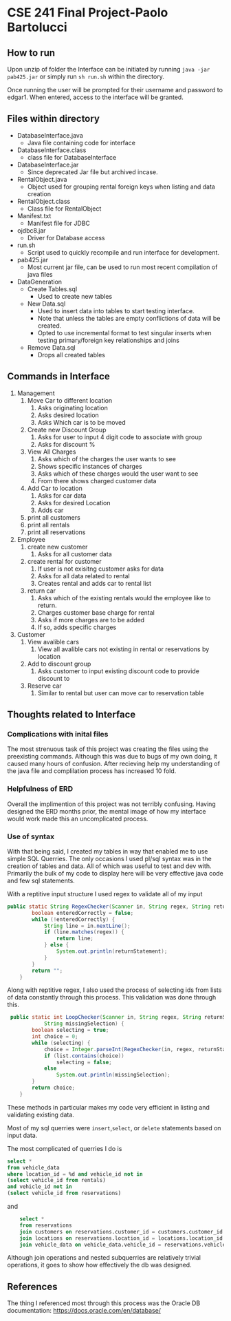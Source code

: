 # CSE 241 Final Project-Paolo Bartolucci
## How to run
Upon unzip of folder the Interface can be initiated by running `java -jar pab425.jar` or simply run `sh run.sh` within the directory. 

Once running the user will be prompted for their username and password to edgar1. When entered, access to the interface will be granted.

## Files within directory 

* DatabaseInterface.java
  * Java file containing code for interface
* DatabaseInterface.class
  * class file for DatabaseInterface
* DatabaseInterface.jar
  * Since deprecated Jar file but archived incase.
* RentalObject.java
  * Object used for grouping rental foreign keys when listing and data creation
* RentalObject.class
  * Class file for RentalObject
* Manifest.txt
  * Manifest file for JDBC
* ojdbc8.jar
  * Driver for Database access
* run.sh
  * Script used to quickly recompile and run interface for development.
* pab425.jar
  * Most current jar file, can be used to run most recent compilation of java files
* DataGeneration
   * Create Tables.sql
      * Used to create new tables
   * New Data.sql
      * Used to insert data into tables to start testing interface.
      * Note that unless the tables are empty conflictions of data will be created.
      * Opted to use incremental format to test singular inserts when testing primary/foreign key relationships and joins
   * Remove Data.sql
      * Drops all created tables

## Commands in Interface
1. Management
   1. Move Car to different location
      1. Asks originating location
      2. Asks desired location
      3. Asks Which car is to be moved
   2. Create new Discount Group
      1. Asks for user to input 4 digit code to associate with group
      2. Asks for discount %
   3. View All Charges
      1. Asks which of the charges the user wants to see
      2. Shows specific instances of charges
      3. Asks which of these charges would the user want to see
      4. From there shows charged customer data
   4. Add Car to location
      1. Asks for car data
      2. Asks for desired Location
      3. Adds car
   5. print all customers
   6. print all rentals
   7. print all reservations
2. Employee
   1. create new customer
      1. Asks for all customer data
   2. create rental for customer
      1. If user is not exisitng customer asks for data
      2. Asks for all data related to rental
      3. Creates rental and adds car to rental list
   3. return car
      1. Asks which of the existing rentals would the employee like to return.
      2. Charges customer base charge for rental
      3. Asks if more charges are to be added
      4. If so, adds specific charges
3. Customer
   1. View avalible cars
      1. View all avalible cars not existing in rental or reservations by location
   2. Add to discount group
      1. Asks customer to input existing discount code to provide discount to
   3. Reserve car
      1. Similar to rental but user can move car to reservation table

## Thoughts related to Interface

### Complications with inital files
The most strenuous task of this project was creating the files using the preexisting commands. Although this was due to bugs of my own doing, it caused many hours of confusion. After recieving help my understanding of the java file and complilation process has increased 10 fold. 

### Helpfulness of ERD
Overall the implimention of this project was not terribly confusing. Having designed the ERD months prior, the mental image of how my interface would work made this an uncomplicated process. 

### Use of syntax
With that being said, I created my tables in way that enabled me to use simple SQL Querries. The only occasions I used pl/sql syntax was in the creation of tables and data. All of which was useful to test and dev with. Primarily the bulk of my code to display here will be very effective java code and few sql statements. 

With a reptitive input structure I used regex to validate all of my input
```java
public static String RegexChecker(Scanner in, String regex, String returnStatement) {
        boolean enteredCorrectly = false;
        while (!enteredCorrectly) {
            String line = in.nextLine();
            if (line.matches(regex)) {
                return line;
            } else {
                System.out.println(returnStatement);
            }
        }
        return "";
    }
```

Along with reptitive regex, I also used the process of selecting ids from lists of data constantly through this process. This validation was done through this.

```java
 public static int LoopChecker(Scanner in, String regex, String returnStatement, List list,
            String missingSelection) {
        boolean selecting = true;
        int choice = 0;
        while (selecting) {
            choice = Integer.parseInt(RegexChecker(in, regex, returnStatement));
            if (list.contains(choice))
                selecting = false;
            else
                System.out.println(missingSelection);
        }
        return choice;
    }
```

These methods in particular makes my code very efficient in listing and validating existing data. 

Most of my sql querries were `insert`,`select`, or `delete` statements based on input data. 

The most complicated of querries I do is 
```sql
select * 
from vehicle_data 
where location_id = %d and vehicle_id not in 
(select vehicle_id from rentals) 
and vehicle_id not in 
(select vehicle_id from reservations)
```
and 
```sql
    select *
    from reservations
    join customers on reservations.customer_id = customers.customer_id
    join locations on reservations.location_id = locations.location_id
    join vehicle_data on vehicle_data.vehicle_id = reservations.vehicle_id
```

Although join operations and nested subquerries are relatively trivial operations, it goes to show how effectively the db was designed. 

## References
The thing I referenced most through this process was the Oracle DB documentation:
https://docs.oracle.com/en/database/  



